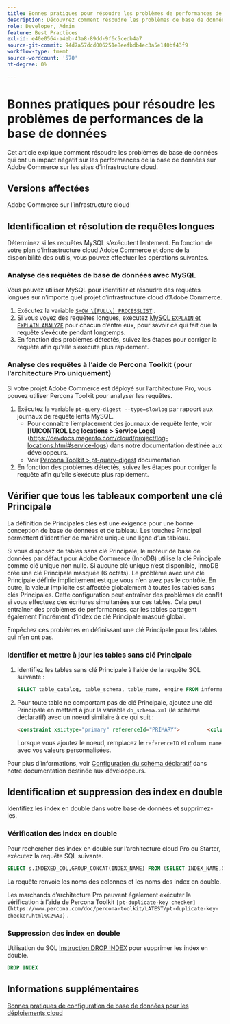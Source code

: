 ```yaml
---
title: Bonnes pratiques pour résoudre les problèmes de performances de la base de données
description: Découvrez comment résoudre les problèmes de base de données qui ralentissent les performances des sites Adobe Commerce déployés sur l’infrastructure cloud.
role: Developer, Admin
feature: Best Practices
exl-id: e40e0564-a4eb-43a8-89dd-9f6c5cedb4a7
source-git-commit: 94d7a57dcd006251e8eefbdb4ec3a5e140bf43f9
workflow-type: tm+mt
source-wordcount: '570'
ht-degree: 0%

---
```


<!--Consider moving this topic to the Maintenance section-->

# Bonnes pratiques pour résoudre les problèmes de performances de la base de données

Cet article explique comment résoudre les problèmes de base de données qui ont un impact négatif sur les performances de la base de données sur Adobe Commerce sur les sites d’infrastructure cloud.

## Versions affectées

Adobe Commerce sur l’infrastructure cloud

## Identification et résolution de requêtes longues

Déterminez si les requêtes MySQL s’exécutent lentement. En fonction de votre plan d’infrastructure cloud Adobe Commerce et donc de la disponibilité des outils, vous pouvez effectuer les opérations suivantes.

### Analyse des requêtes de base de données avec MySQL

Vous pouvez utiliser MySQL pour identifier et résoudre des requêtes longues sur n’importe quel projet d’infrastructure cloud d’Adobe Commerce.

1. Exécutez la variable [`SHOW \[FULL\] PROCESSLIST`](https://dev.mysql.com/doc/refman/8.0/en/show-processlist.html) .
1. Si vous voyez des requêtes longues, exécutez [MySQL `EXPLAIN` et `EXPLAIN ANALYZE`](https://mysqlserverteam.com/mysql-explain-analyze/) pour chacun d’entre eux, pour savoir ce qui fait que la requête s’exécute pendant longtemps.
1. En fonction des problèmes détectés, suivez les étapes pour corriger la requête afin qu’elle s’exécute plus rapidement.

### Analyse des requêtes à l’aide de Percona Toolkit (pour l’architecture Pro uniquement)

Si votre projet Adobe Commerce est déployé sur l’architecture Pro, vous pouvez utiliser Percona Toolkit pour analyser les requêtes.

1. Exécutez la variable `pt-query-digest --type=slowlog` par rapport aux journaux de requête lents MySQL.
   * Pour connaître l’emplacement des journaux de requête lente, voir **[!UICONTROL Log locations > Service Logs]**(https://devdocs.magento.com/cloud/project/log-locations.html#service-logs) dans notre documentation destinée aux développeurs.
   * Voir [Percona Toolkit > pt-query-digest](https://www.percona.com/doc/percona-toolkit/LATEST/pt-query-digest.html#pt-query-digest) documentation.
1. En fonction des problèmes détectés, suivez les étapes pour corriger la requête afin qu’elle s’exécute plus rapidement.

## Vérifier que tous les tableaux comportent une clé Principale

La définition de Principales clés est une exigence pour une bonne conception de base de données et de tableau. Les touches Principal permettent d’identifier de manière unique une ligne d’un tableau.

Si vous disposez de tables sans clé Principale, le moteur de base de données par défaut pour Adobe Commerce (InnoDB) utilise la clé Principale comme clé unique non nulle. Si aucune clé unique n’est disponible, InnoDB crée une clé Principale masquée (6 octets). Le problème avec une clé Principale définie implicitement est que vous n’en avez pas le contrôle. En outre, la valeur implicite est affectée globalement à toutes les tables sans clés Principales. Cette configuration peut entraîner des problèmes de conflit si vous effectuez des écritures simultanées sur ces tables. Cela peut entraîner des problèmes de performances, car les tables partagent également l’incrément d’index de clé Principale masqué global.

Empêchez ces problèmes en définissant une clé Principale pour les tables qui n’en ont pas.

### Identifier et mettre à jour les tables sans clé Principale

1. Identifiez les tables sans clé Principale à l’aide de la requête SQL suivante :

   ```sql
   SELECT table_catalog, table_schema, table_name, engine FROM information_schema.tables        WHERE (table_catalog, table_schema, table_name) NOT IN (SELECT table_catalog, table_schema, table_name FROM information_schema.table_constraints  WHERE constraint_type = 'PRIMARY KEY') AND table_schema NOT IN ('information_schema', 'pg_catalog');    
   ```

1. Pour toute table ne comportant pas de clé Principale, ajoutez une clé Principale en mettant à jour la variable `db_schema.xml` (le schéma déclaratif) avec un noeud similaire à ce qui suit :

   ```html
   <constraint xsi:type="primary" referenceId="PRIMARY">         <column name="id_column"/>     </constraint>    
   ```

   Lorsque vous ajoutez le noeud, remplacez le `referenceID` et `column name` avec vos valeurs personnalisées.

Pour plus d’informations, voir [Configuration du schéma déclaratif](https://developer.adobe.com/commerce/php/development/components/declarative-schema/configuration/) dans notre documentation destinée aux développeurs.

## Identification et suppression des index en double

Identifiez les index en double dans votre base de données et supprimez-les.

### Vérification des index en double

Pour rechercher des index en double sur l’architecture cloud Pro ou Starter, exécutez la requête SQL suivante.

```sql
SELECT s.INDEXED_COL,GROUP_CONCAT(INDEX_NAME) FROM (SELECT INDEX_NAME,GROUP_CONCAT(CONCAT(TABLE_NAME,'.',COLUMN_NAME) ORDER BY CONCAT(SEQ_IN_INDEX,COLUMN_NAME)) 'INDEXED_COL' FROM INFORMATION_SCHEMA.STATISTICS WHERE TABLE_SCHEMA = 'db?' GROUP BY INDEX_NAME)as s GROUP BY INDEXED_COL HAVING COUNT(1)>1
```

La requête renvoie les noms des colonnes et les noms des index en double.

Les marchands d’architecture Pro peuvent également exécuter la vérification à l’aide de Percona Toolkit  `[pt-duplicate-key checker](https://www.percona.com/doc/percona-toolkit/LATEST/pt-duplicate-key-checker.html%C2%A0)` .

### Suppression des index en double

Utilisation du SQL [Instruction DROP INDEX](https://dev.mysql.com/doc/refman/8.0/en/drop-index.html) pour supprimer les index en double.

```SQL
DROP INDEX
```

## Informations supplémentaires

[Bonnes pratiques de configuration de base de données pour les déploiements cloud](../planning/database-on-cloud.md)
